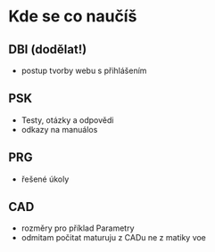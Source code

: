 # Kde se co naučíš

## DBI (dodělat!)

- postup tvorby webu s přihlášením

## PSK

- Testy, otázky a odpovědi
- odkazy na manuálos

## PRG

- řešené úkoly

## CAD

- rozměry pro příklad Parametry
- odmitam počitat maturuju z CADu ne z matiky voe